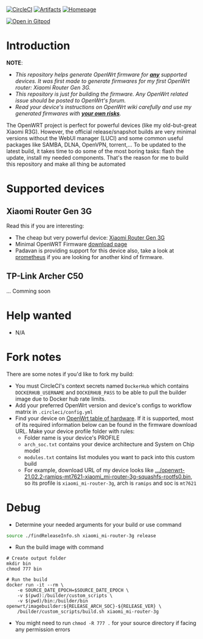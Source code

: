 [![CircleCI](https://circleci.com/gh/trinhpham/openwrt-custom-image-builder/tree/main.svg?style=svg)](https://circleci.com/gh/trinhpham/openwrt-custom-image-builder/tree/main)
[![Artifacts](https://img.shields.io/badge/CircleCI-artifacts-green)](https://app.circleci.com/pipelines/github/trinhpham/openwrt-custom-image-builder?branch=main&filter=all&status=none&status=success)
[![Homepage](https://img.shields.io/badge/Github-repo-green)](https://github.com/trinhpham/openwrt-custom-image-builder)

[![Open in Gitpod](https://img.shields.io/badge/Gitpod-Open-%230092CF.svg)](https://gitpod.io/#https://github.com/trinhpham/openwrt-custom-image-builder)

# Introduction
**NOTE**: 
- *This repository helps generate OpenWrt firmware for <u>**any**</u> supported devices. It was first made to generate firmwares for my first OpenWrt router: Xiaomi Router Gen 3G.*
- *This repository is just for building the firmware. Any OpenWrt related issue should be posted to OpenWrt's forum.*
- *Read your device's instructions on OpenWrt wiki carefully and use my generated firmwares with <u>**your own risks**</u>.*

The OpenWRT project is perfect for powerful devices (like my old-but-great Xiaomi R3G). However, the official release/snapshot builds are very minimal versions without the WebUI manager (LUCI) and some common useful packages like SAMBA, DLNA, OpenVPN, torrent,... 
To be updated to the latest build, it takes time to do some of the most boring tasks: flash the update, install my needed components. That's the reason for me to build this repository and make all thing be automated

# Supported devices
## Xiaomi Router Gen 3G
Read this if you are interesting:
- The cheap but very powerful device: [Xiaomi Router Gen 3G](https://openwrt.org/toh/xiaomi/mir3g)
- Minimal OpenWRT Firmware [download page](https://downloads.lede-project.org/snapshots/targets/ramips/mt7621/)
- Padavan is providing support for this device also, take a look at [prometheus](http://prometheus.freize.net) if you are looking for another kind of firmware.

## TP-Link Archer C50
... Comming soon

# Help wanted
- N/A

# Fork notes
There are some notes if you'd like to fork my build:
- You must CircleCI's context secrets named `DockerHub` which contains `DOCKERHUB_USERNAME` and `DOCKERHUB_PASS` to be able to pull the builder image due to Docker hub rate limits.
- Add your preferred OpenWrt version and device's configs to workflow matrix in `.circleci/config.yml`
- Find your device on [OpenWrt table of hardware](https://openwrt.org/toh). If it is supported, most of its required information below can be found in the firmware download URL. Make your device profile folder with rules:
  + Folder name is your device's PROFILE
  + `arch_soc.txt` contains your device architecture and System on Chip model
  + `modules.txt` contains list modules you want to pack into this custom build
  + For example, download URL of my device looks like [.../openwrt-21.02.2-ramips-mt7621-xiaomi_mi-router-3g-squashfs-rootfs0.bin](https://downloads.openwrt.org/releases/21.02.2/targets/ramips/mt7621/openwrt-21.02.2-ramips-mt7621-xiaomi_mi-router-3g-squashfs-rootfs0.bin), so its profile is `xiaomi_mi-router-3g`, arch is `ramips` and soc is `mt7621`
# Debug
- Determine your needed arguments for your build or use command
```bash
source ./findReleaseInfo.sh xiaomi_mi-router-3g release
```
- Run the build image with command 
```
# Create output folder
mkdir bin
chmod 777 bin

# Run the build
docker run -it --rm \
    -e SOURCE_DATE_EPOCH=$SOURCE_DATE_EPOCH \
    -v $(pwd):/builder/custom_scripts \
    -v $(pwd)/bin:/builder/bin openwrt/imagebuilder:${RELEASE_ARCH_SOC}-${RELEASE_VER} \
    /builder/custom_scripts/build.sh xiaomi_mi-router-3g
```
- You might need to run `chmod -R 777 .` for your source directory if facing any permission errors 
